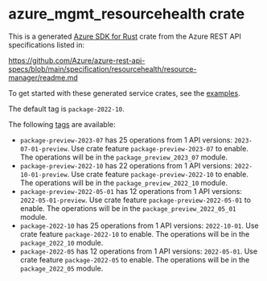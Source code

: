 # azure_mgmt_resourcehealth crate

This is a generated [Azure SDK for Rust](https://github.com/Azure/azure-sdk-for-rust) crate from the Azure REST API specifications listed in:

https://github.com/Azure/azure-rest-api-specs/blob/main/specification/resourcehealth/resource-manager/readme.md

To get started with these generated service crates, see the [examples](https://github.com/Azure/azure-sdk-for-rust/blob/main/services/README.md#examples).

The default tag is `package-2022-10`.

The following [tags](https://github.com/Azure/azure-sdk-for-rust/blob/main/services/tags.md) are available:

- `package-preview-2023-07` has 25 operations from 1 API versions: `2023-07-01-preview`. Use crate feature `package-preview-2023-07` to enable. The operations will be in the `package_preview_2023_07` module.
- `package-preview-2022-10` has 22 operations from 1 API versions: `2022-10-01-preview`. Use crate feature `package-preview-2022-10` to enable. The operations will be in the `package_preview_2022_10` module.
- `package-preview-2022-05-01` has 12 operations from 1 API versions: `2022-05-01-preview`. Use crate feature `package-preview-2022-05-01` to enable. The operations will be in the `package_preview_2022_05_01` module.
- `package-2022-10` has 25 operations from 1 API versions: `2022-10-01`. Use crate feature `package-2022-10` to enable. The operations will be in the `package_2022_10` module.
- `package-2022-05` has 12 operations from 1 API versions: `2022-05-01`. Use crate feature `package-2022-05` to enable. The operations will be in the `package_2022_05` module.